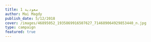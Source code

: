```yaml
---
title: سعودية 1
author: Mai Magdy
publish_date: 5/12/2018
cover: /images/46895052_1935869916507627_714689064929853440_n.jpg
type: campaign
featured: true
---
```


